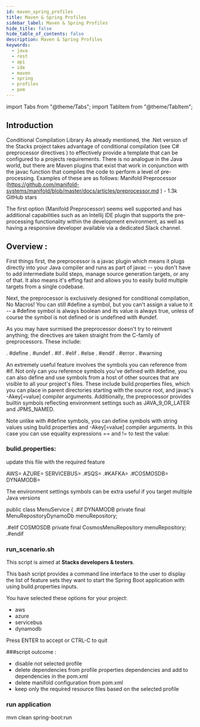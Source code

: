 ```yaml
---
id: maven_spring_profiles
title: Maven & Spring Profiles
sidebar_label: Maven & Spring Profiles
hide_title: false
hide_table_of_contents: false
description: Maven & Spring Profiles
keywords:
  - java
  - rest
  - api
  - ide
  - maven
  - spring
  - profiles
  - pom
---
```


import Tabs from "@theme/Tabs";
import TabItem from "@theme/TabItem";

## Introduction

Conditional Compilation Library
As already mentioned, the .Net version of the Stacks project takes advantage of conditional compilation (see C# preprocessor directives ) to effectively provide a template that can be configured to a projects requirements.
There is no analogue in the Java world, but there are Maven plugins that exist that work in conjunction with the javac function that compiles the code to perform a level of pre-processing. Examples of these are as follows:
Manifold Preprocessor (https://github.com/manifold-systems/manifold/blob/master/docs/articles/preprocessor.md ) - 1.3k GitHub stars

The first option (Manifold Preprocessor) seems well supported and has additional capabilities such as an Intellij IDE plugin that supports the pre-processing functionality within the development environment, 
as well as having a responsive developer available via a dedicated Slack channel.

## Overview : 
First things first, the preprocessor is a javac plugin which means it plugs directly into your Java compiler and runs as part of javac -- you don't have to add intermediate build steps, manage source generation targets, or any of that. It also means it's effing fast and allows you to easily build multiple targets from a single codebase.

Next, the preprocessor is exclusively designed for conditional compilation, No Macros! You can still #define a symbol, but you can't assign a value to it -- a #define symbol is always boolean and its value is always true, unless of course the symbol is not defined or is undefined with #undef.

As you may have surmised the preprocessor doesn't try to reinvent anything; the directives are taken straight from the C-family of preprocessors. These include:

. #define
. #undef
. #if
. #elif
. #else
. #endif
. #error
. #warning

An extremely useful feature involves the symbols you can reference from #if. Not only can you reference symbols you've defined with #define,
you can also define and use symbols from a host of other sources that are visible to all your project's files.
These include build.properties files, which you can place in parent directories starting with the source root, 
and javac's -Akey[=value] compiler arguments. Additionally, the preprocessor provides builtin symbols reflecting environment
settings such as JAVA_9_OR_LATER and JPMS_NAMED.

Note unlike with #define symbols, you can define symbols with string values using build.properties and -Akey[=value] compiler arguments. 
In this case you can use equality expressions == and != to test the value:

### bulid.properties:
update this file with the required feature 

AWS=
AZURE=
SERVICEBUS=
.#SQS=
.#KAFKA=
.#COSMOSDB=
DYNAMODB=


The environment settings symbols can be extra useful if you target multiple Java versions

public class MenuService {
.#if DYNAMODB
private final MenuRepositoryDynamoDb menuRepository;

.#elif COSMOSDB
private final CosmosMenuRepository menuRepository;
.#endif

### run_scenario.sh

This script is aimed at **Stacks developers & testers**.

This bash script provides a command line interface to the user to display the list of feature sets  they want to start the
Spring Boot application with using build.properties inputs.

You have selected these options for your project:

* aws
* azure
* servicebus
* dynamodb

Press ENTER to accept or CTRL-C to quit

###script outcome   :

* disable not selected profile  
* delete  dependencies from profile properties dependencies  and add to dependencies in the pom.xml
* delete manifold configuration from pom.xml 
* keep only the required resource files based on the selected profile 


### run application

mvn clean spring-boot:run








